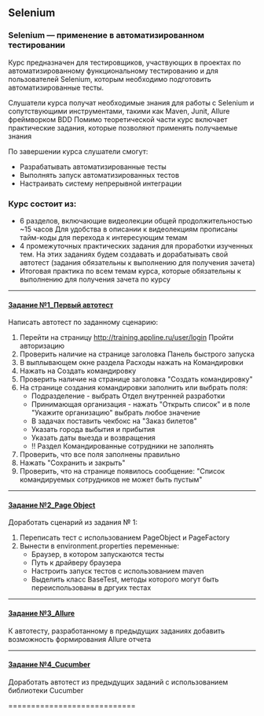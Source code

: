 ## Selenium

### Selenium — применение в автоматизированном тестировании

Курс предназначен для тестировщиков, участвующих в проектах по автоматизированному функциональному тестированию и для
пользователей Selenium, которым необходимо подготовить автоматизированные тесты.

Слушатели курса получат необходимые знания для работы с Selenium и сопутствующими инструментами, такими как Maven,
Junit, Allure фреймворком BDD
Помимо теоретической части курс включает практические задания, которые позволяют применять получаемые знания

По завершении курса слушатели смогут:

- Разрабатывать автоматизированные тесты
- Выполнять запуск автоматизированных тестов
- Настраивать систему непрерывной интеграции

### Курс состоит из:

- 6 разделов, включающие видеолекции общей продолжительностью ~15 часов
  Для удобства в описании к видеолекциям прописаны тайм-коды для перехода к интересующим темам
- 4 промежуточных практических задания для проработки изученных тем. На этих заданиях будем создавать и дорабатывать
  свой автотест
  (задания обязательны к выполнению для получения зачета)
- Итоговая практика по всем темам курса, которые обязательны к выполнению для получения зачета по курсу

---
#### [Задание №1_Первый автотест](https://github.com/avnovik/Selenium/blob/main/src/test/java/ru/tests/exercise1/FirstTaskTest.java)
Написать автотест по заданному сценарию:
1. Перейти на страницу http://training.appline.ru/user/login Пройти авторизацию
2. Проверить наличие на странице заголовка Панель быстрого запуска
3. В выплывающем окне раздела Расходы нажать на Командировки
4. Нажать на Создать командировку
5. Проверить наличие на странице заголовка "Создать командировку"
6. На странице создания командировки заполнить или выбрать поля:
   * Подразделение - выбрать Отдел внутренней разработки
   * Принимающая организация - нажать "Открыть список" и в поле "Укажите организацию" выбрать любое значение
   * В задачах поставить чекбокс на "Заказ билетов"
   * Указать города выбытия и прибытия
   * Указать даты выезда и возвращения
   * !! Раздел Командированные сотрудники не заполнять
7. Проверить, что все поля заполнены правильно
8. Нажать "Сохранить и закрыть"
9. Проверить, что на странице появилось сообщение: "Список командируемых сотрудников не может быть пустым"

---
#### [Задание №2_Page Object](https://github.com/avnovik/Selenium/blob/second/src/test/java/ru/tests/exercise2/SecondTaskTest.java)
Доработать сценарий из задания № 1:
1. Переписать тест с использованием PageObject и PageFactory
2. Вынести в environment.properties переменные:
   - Браузер, в котором запускаются тесты
   - Путь к драйверу браузера
   - Настроить запуск тестов с использованием maven
   - Выделить класс BaseTest, методы которого могут быть переиспользованы в дргуих тестах

---
#### [Задание №3_Allure](https://github.com/avnovik/Selenium/blob/third/src/test/java/ru/tests/exercise2/SecondTaskTest.java)
К автотесту, разработанному в предыдущих заданиях добавить возможность формирования Allure отчета

---
#### [Задание №4_Cucumber](https://github.com/avnovik/Selenium/blob/fourth/src/test/java/ru/tests/exercise4/feature/cucumberScenario.feature)
Доработать автотест из предыдущих заданий с использованием библиотеки Cucumber

============================